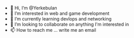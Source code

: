 - 👋 Hi, I’m @Yerkebulan
- 👀 I’m interested in web and game development
- 🌱 I’m currently learning devlops and networking
- 💞️ I’m looking to collaborate on anything I'm interested in
- 📫 How to reach me ... write me an email
